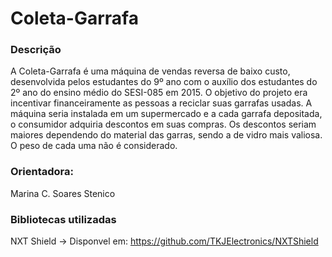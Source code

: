 # Coleta-Garrafa
### Descrição
A Coleta-Garrafa é uma máquina de vendas reversa de baixo custo, desenvolvida pelos estudantes do 9º ano com o auxílio dos estudantes do 2º ano do ensino médio do SESI-085 em 2015.
O objetivo do projeto era incentivar financeiramente as pessoas a reciclar suas garrafas usadas. A máquina seria instalada em um supermercado e a cada garrafa depositada, o consumidor adquiria descontos em suas compras. Os descontos seriam maiores dependendo do material das garras, sendo a de vidro mais valiosa. O peso de cada uma não é considerado.

### Orientadora:
Marina C. Soares Stenico

### Bibliotecas utilizadas
NXT Shield -> Disponvel em: https://github.com/TKJElectronics/NXTShield



